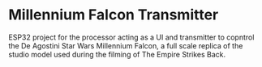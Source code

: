 # Millennium Falcon Transmitter
ESP32 project for the processor acting as a UI and transmitter to copntrol the De Agostini Star Wars Millennium Falcon,
a full scale replica of the studio model used during the filming of The Empire Strikes Back.
